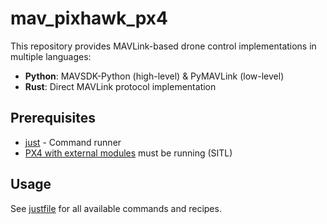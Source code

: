 # mav_pixhawk_px4

This repository provides MAVLink-based drone control implementations in multiple languages:

- **Python**: MAVSDK-Python (high-level) & PyMAVLink (low-level)
- **Rust**: Direct MAVLink protocol implementation

## Prerequisites

- [just](https://github.com/casey/just) - Command runner
- [PX4 with external modules](https://github.com/comverser/px4_with_extern_modules) must be running (SITL)

## Usage

See [justfile](justfile) for all available commands and recipes.
